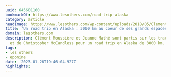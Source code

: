 ```yaml
---
uuid: 645601160
bookmarkOf: https://www.lesothers.com/road-trip-alaska
category: article
headImage: https://www.lesothers.com/wp-content/uploads/2018/05/Clement-Jeanne-Alaska-Les-OthersAK-0008.jpg
title: 'Un road trip en Alaska : 3000 km au coeur de ses grands espaces'
domain: lesothers.com
description: Clément Moussière et Jeanne Mathé sont partis sur les traces des pionniers
  et de Christopher McCandless pour un road trip en Alaska de 3000 km.
tags:
- les others
- eponine
date: '2023-01-26T19:46:04.927Z'
highlights:
---
```



